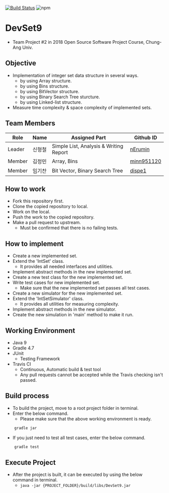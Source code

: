 [![Build Status](https://travis-ci.org/CAU-DOSC/DevSet9.svg?branch=master)](https://travis-ci.org/CAU-DOSC/DevSet9)
![npm](https://img.shields.io/badge/lang-java-orange.svg)

# DevSet9
- Team Project #2 in 2018 Open Source Software Project Course, Chung-Ang Univ.

## Objective
- Implementation of integer set data structure in several ways.
    - by using Array structure.
    - by using Bins structure.
    - by using BitVector structure.
    - by using Binary Search Tree sturcture.
    - by using Linked-list structure.
- Measure time complexity & space complexity of implemented sets.

## Team Members

Role   | Name   | Assigned Part | Github ID                                   |
-------|--------|---------------|---------------------------------------------| 
Leader | 신형철 | Simple List, Analysis & Writing Report | [nErumin](https://github.com/nErumin)       |
Member | 김정민 | Array, Bins                    | [minn951120](https://github.com/minn951120) |
Member | 임기찬 | Bit Vector, Binary Search Tree | [dispe1](https://github.com/dispe1)         |

## How to work
- Fork this repository first.
- Clone the copied repository to local.
- Work on the local.
- Push the work to the copied repository.
- Make a pull request to upstream.
    - Must be confirmed that there is no failing tests.

## How to implement
- Create a new implemented set.
- Extend the 'IntSet' class.
    - It provides all needed interfaces and utilities.
- Implement abstract methods in the new implemented set.
- Create a new test class for the new implemented set.
- Write test cases for new implemented set.
    - Make sure that the new implemented set passes all test cases.
- Create a new simulator for the new implemented set.
- Extend the 'IntSetSimulator' class.
    - It provides all utilities for measuring complexity.
- Implement abstract methods in the new simulator.
- Create the new simulation in 'main' method to make it run.

## Working Environment
- Java 9
- Gradle 4.7
- JUnit
    - Testing Framework
- Travis CI
    - Continuous, Automatic build & test tool
    - Any pull requests cannot be accepted while the Travis checking isn't passed. 

## Build process
- To build the project, move to a root project folder in terminal.
- Enter the below command.
    - Please make sure that the above working environment is ready.
```bash
    gradle jar
```
- If you just need to test all test cases, enter the below command.
```bash
    gradle test
```

## Execute Project
- After the project is built, it can be executed by using the below command in terminal.
    -  ```java -jar {PROJECT_FOLDER}/build/libs/DevSet9.jar```